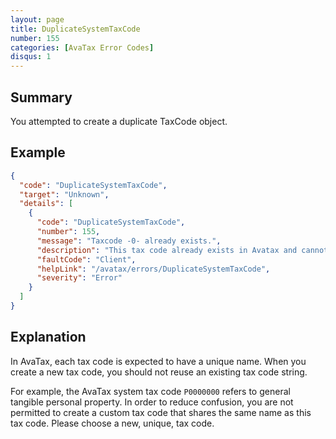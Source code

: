 ```yaml
---
layout: page
title: DuplicateSystemTaxCode
number: 155
categories: [AvaTax Error Codes]
disqus: 1
---
```


## Summary

You attempted to create a duplicate TaxCode object.

## Example

```json
{
  "code": "DuplicateSystemTaxCode",
  "target": "Unknown",
  "details": [
    {
      "code": "DuplicateSystemTaxCode",
      "number": 155,
      "message": "Taxcode -0- already exists.",
      "description": "This tax code already exists in Avatax and cannot be duplicated. Please designate a different tax code identifier.",
      "faultCode": "Client",
      "helpLink": "/avatax/errors/DuplicateSystemTaxCode",
      "severity": "Error"
    }
  ]
}
```

## Explanation

In AvaTax, each tax code is expected to have a unique name.  When you create a new tax code, you should not reuse an existing tax code string.

For example, the AvaTax system tax code `P0000000` refers to general tangible personal property.  In order to reduce confusion, you are not permitted to create a custom tax code that shares the same name as this tax code.  Please choose a new, unique, tax code.
